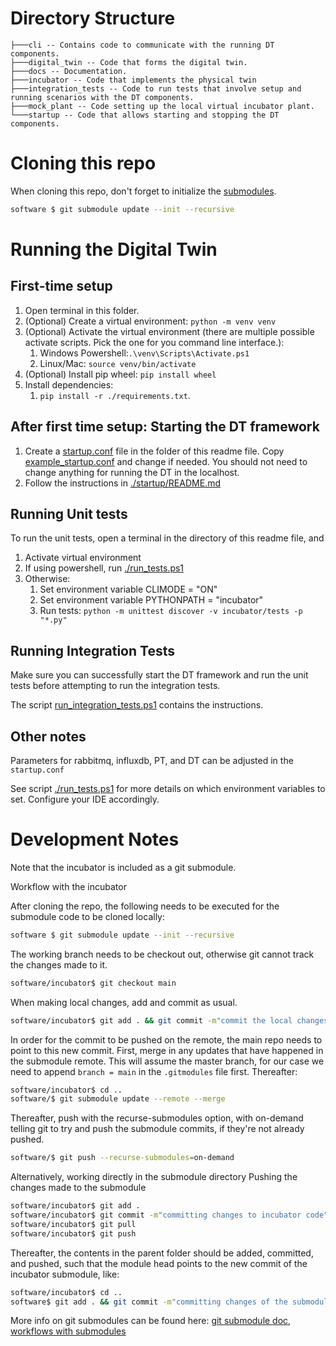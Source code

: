 # Directory Structure

```
├───cli -- Contains code to communicate with the running DT components.
├───digital_twin -- Code that forms the digital twin.
├───docs -- Documentation.
├───incubator -- Code that implements the physical twin
├───integration_tests -- Code to run tests that involve setup and running scenarios with the DT components.
├───mock_plant -- Code setting up the local virtual incubator plant.
└───startup -- Code that allows starting and stopping the DT components.
```

# Cloning this repo

When cloning this repo, don't forget to initialize the [submodules](https://git-scm.com/book/en/v2/Git-Tools-Submodules).
```bash
software $ git submodule update --init --recursive
```

# Running the Digital Twin

## First-time setup
1. Open terminal in this folder.
2. (Optional) Create a virtual environment: `python -m venv venv`
3. (Optional) Activate the virtual environment (there are multiple possible activate scripts. Pick the one for you command line interface.): 
   1. Windows Powershell:`.\venv\Scripts\Activate.ps1` 
   2. Linux/Mac: `source venv/bin/activate`
4. (Optional) Install pip wheel: `pip install wheel`
5. Install dependencies:
   1. `pip install -r ./requirements.txt`.

## After first time setup: Starting the DT framework

1. Create a [startup.conf](./startup.conf) file in the folder of this readme file. Copy [example_startup.conf](./example_startup.conf) and change if needed. You should not need to change anything for running the DT in the localhost.
2. Follow the instructions in [./startup/README.md](./startup/README.md)

## Running Unit tests

To run the unit tests, open a terminal in the directory of this readme file, and
1. Activate virtual environment
2. If using powershell, run [./run_tests.ps1](./run_tests.ps1)
3. Otherwise:
   1. Set environment variable CLIMODE = "ON"
   2. Set environment variable PYTHONPATH = "incubator"
   3. Run tests: `python -m unittest discover -v incubator/tests -p "*.py"`

## Running Integration Tests

Make sure you can successfully start the DT framework and run the unit tests before attempting to run the integration tests.

The script [run_integration_tests.ps1](./run_integration_tests.ps1) contains the instructions.

## Other notes

Parameters for rabbitmq, influxdb, PT, and DT can be adjusted in the ```startup.conf```

See script [./run_tests.ps1](./run_tests.ps1) for more details on which environment variables to set.
Configure your IDE accordingly.


# Development Notes

Note that the incubator is included as a git submodule. 

Workflow with the incubator

After cloning the repo, the following needs to be executed for the submodule code to be cloned locally:
```bash
software $ git submodule update --init --recursive
```

The working branch needs to be checkout out, otherwise git cannot track the changes made to it. 
```bash
software/incubator$ git checkout main
```

When making local changes, add and commit as usual.
```bash
software/incubator$ git add . && git commit -m"commit the local changes made to the incubator"
```

In order for the commit to be pushed on the remote, the main repo needs to point to this new commit.
First, merge in any updates that have happened in the submodule remote. This will assume the master branch, for our case we need to append ```branch = main``` in the ```.gitmodules``` file first. Thereafter:
```bash
software/incubator$ cd ..
software/$ git submodule update --remote --merge
```

Thereafter, push with the recurse-submodules option, with on-demand telling git to try and push the submodule commits, if they're not already pushed.
```bash
software/$ git push --recurse-submodules=on-demand
```

Alternatively, working directly in the submodule directory
Pushing the changes made to the submodule

```bash
software/incubator$ git add . 
software/incubator$ git commit -m"committing changes to incubator code" 
software/incubator$ git pull
software/incubator$ git push
```

Thereafter, the contents in the parent folder should be added, committed, and pushed, such that the module head points to the new commit of the incubator submodule, like:

```bash
software/incubator$ cd ..
software$ git add . && git commit -m"committing changes of the submodule in " && git push
```

More info on git submodules can be found here: [git submodule doc](https://git-scm.com/book/en/v2/Git-Tools-Submodules), [workflows with submodules](https://www.atlassian.com/git/tutorials/git-submodule)


